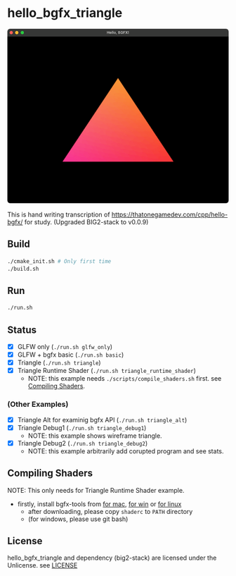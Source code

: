 # hello_bgfx_triangle

![screenshot_triangle](./docs/screenshot_triangle.png)

This is hand writing transcription of https://thatonegamedev.com/cpp/hello-bgfx/ for study. (Upgraded BIG2-stack to v0.0.9)

## Build

```sh
./cmake_init.sh # Only first time
./build.sh
```

## Run

```sh
./run.sh
```

## Status

- [x] GLFW only (`./run.sh glfw_only`)
- [x] GLFW + bgfx basic (`./run.sh basic`)
- [x] Triangle (`./run.sh triangle`)
- [x] Triangle Runtime Shader (`./run.sh triangle_runtime_shader`)
    - NOTE: this example needs `./scripts/compile_shaders.sh` first. see [Compiling Shaders](#compiling-shaders).

### (Other Examples)

- [x] Triangle Alt for examinig bgfx API (`./run.sh triangle_alt`)
- [x] Triangle Debug1 (`./run.sh triangle_debug1`)
    - NOTE: this example shows wireframe triangle.
- [x] Triangle Debug2 (`./run.sh triangle_debug2`)
    - NOTE: this example arbitrarily add corupted program and see stats.

## Compiling Shaders

NOTE: This only needs for Triangle Runtime Shader example.

- firstly, install bgfx-tools from [for mac](https://www.lwjgl.org/browse/release/3.3.5/macosx/arm64/bgfx-tools), [for win](https://www.lwjgl.org/browse/release/3.3.5/windows/x64/bgfx-tools) or [for linux](https://www.lwjgl.org/browse/release/3.3.5/linux/x64/bgfx-tools)
    - after downloading, please copy `shaderc` to `PATH` directory
    - (for windows, please use git bash)

## License

hello_bgfx_triangle and dependency (big2-stack) are licensed under the Unlicense. see [LICENSE](LICENSE)